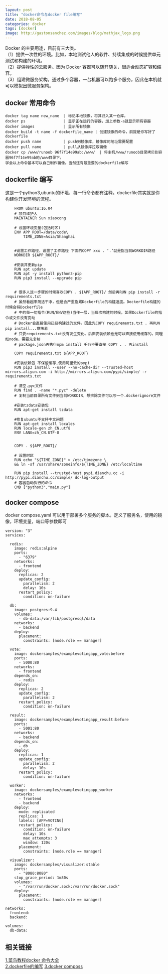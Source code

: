 ```yaml
---
layout: post
title: "docker命令与docker file编写"
date: 2018-08-05
categories: docker
tags: [docker]
image: http://gastonsanchez.com/images/blog/mathjax_logo.png
---
```

Docker 的主要用途，目前有三大类。  
（1）提供一次性的环境。比如，本地测试他人的软件、持续集成的时候提供单元测试和构建的环境。  
（2）提供弹性的云服务。因为 Docker 容器可以随开随关，很适合动态扩容和缩容。  
（3）组建微服务架构。通过多个容器，一台机器可以跑多个服务，因此在本机就可以模拟出微服务架构。  
 

<!-- more -->
## docker 常用命令
    docker tag name new_name  | 标记本地镜像，将其归入某一仓库。
    docker ps                 | 显示正在运行的容器，加上参数-a就显示所有容器
    docker images             | 显示所有镜像
    docker build -t name -f dockerfile_name | 创建镜像的命令，前提是你写好了dockerfile
    docker push name          | push到镜像库，镜像库的地址需要配置
    docker pull name          | pull从镜像库拉取镜像
    docker cp /www/runoob 96f7f14e99ab:/www/  | 将主机/www/runoob目录拷贝到容器96f7f14e99ab的/www目录下。
    学会以上命令基本可以自己制作镜像。当然还有最重要的dockerfile编写
    
## dockerfile 编写
这是一个python3,ubuntu的环境，每一行命令都有注释。dockerfile其实就是你构建你开发环境的流程。
~~~
    FROM ubuntu:16.04
    # 项目维护人
    MAINTAINER Sun xiaocong
    
    # 设置环境变量(包括时区)
    ENV APP_ROOT=/data/code\
        TIME_ZONE=Asia/Shanghai
    
    
    #设置工作路径，设置了工作路径 下面的COPY xxx . ‘.’就是指当前WORKDIR路径
    WORKDIR ${APP_ROOT}/
    
    #安装并更新pip
    RUN apt update
    RUN apt -y install python3-pip
    RUN pip3 install --upgrade pip
    
    
    # 很多人这一步骤的时候喜欢COPY . ${APP_ROOT}/ 然后再RUN pip install -r requirements.txt
    # 虽然看起来简洁干净，但是会严重拖累Dockerfile的构建速度。Dockerfile构建的时候会将Dockerfile
    # 中的每一句指令(RUN/ENV这些)当作一层，当每次构建的时候，如果Dockerfile的指令或文件没有变动
    # Docker会直接使用已经构建过的文件。因此先COPY requirements.txt . 再RUN pip install...意味着
    # 只要requirements.txt没有发生变化。后面安装依赖也是可以直接使用缓存的。同理如node，需要先复制
    # package.json再执行npm install 千万不要直接 COPY . . 再install
    
    COPY requirements.txt ${APP_ROOT}
    
    #安装依赖包 不保留缓存,使用阿里云的pypi
    RUN pip3 install --user --no-cache-dir --trusted-host mirrors.aliyun.com -i http://mirrors.aliyun.com/pypi/simple/ -r requirements.txt
    
    # 清空.pyc文件
    RUN find . -name "*.pyc" -delete
    # 复制当前目录所有文件到当前WORKDIR，想排除文件可以写一个.dockerignore文件
    
    #安装tzdata安装包
    RUN apt-get install tzdata
    
    #修复ubuntu不支持中文问题
    RUN apt-get install locales
    RUN locale-gen zh_CN.utf8
    ENV LANG=zh_CN.UTF-8
    
    
    COPY . ${APP_ROOT}/
    
    # 设置时区
    RUN echo "${TIME_ZONE}" > /etc/timezone \
    && ln -sf /usr/share/zoneinfo/${TIME_ZONE} /etc/localtime
    
    RUN pip install --trusted-host pypi.dianchu.cc -i http://pypi.dianchu.cc/simple/ dc-log-output
    # 容器启动执行的命令
    CMD ["python3","main.py"]
~~~

## docker compose 
docker compose.yaml 可以用于部署多个服务的脚本。定义了服务名，使用的镜像，环境变量，端口等参数即可
~~~
version: "3"
services:

  redis:
    image: redis:alpine
    ports:
      - "6379"
    networks:
      - frontend
    deploy:
      replicas: 2
      update_config:
        parallelism: 2
        delay: 10s
      restart_policy:
        condition: on-failure

  db:
    image: postgres:9.4
    volumes:
      - db-data:/var/lib/postgresql/data
    networks:
      - backend
    deploy:
      placement:
        constraints: [node.role == manager]

  vote:
    image: dockersamples/examplevotingapp_vote:before
    ports:
      - 5000:80
    networks:
      - frontend
    depends_on:
      - redis
    deploy:
      replicas: 2
      update_config:
        parallelism: 2
      restart_policy:
        condition: on-failure

  result:
    image: dockersamples/examplevotingapp_result:before
    ports:
      - 5001:80
    networks:
      - backend
    depends_on:
      - db
    deploy:
      replicas: 1
      update_config:
        parallelism: 2
        delay: 10s
      restart_policy:
        condition: on-failure

  worker:
    image: dockersamples/examplevotingapp_worker
    networks:
      - frontend
      - backend
    deploy:
      mode: replicated
      replicas: 1
      labels: [APP=VOTING]
      restart_policy:
        condition: on-failure
        delay: 10s
        max_attempts: 3
        window: 120s
      placement:
        constraints: [node.role == manager]

  visualizer:
    image: dockersamples/visualizer:stable
    ports:
      - "8080:8080"
    stop_grace_period: 1m30s
    volumes:
      - "/var/run/docker.sock:/var/run/docker.sock"
    deploy:
      placement:
        constraints: [node.role == manager]

networks:
  frontend:
  backend:

volumes:
  db-data:
~~~
    
## 相关链接
[1.菜鸟教程docker 命令大全](http://www.runoob.com/docker/docker-run-command.html)  
[2.dockerfile的编写](https://yeasy.gitbooks.io/docker_practice/image/build.html)
[3.docker composs](https://blog.csdn.net/qq_36148847/article/details/79427878)